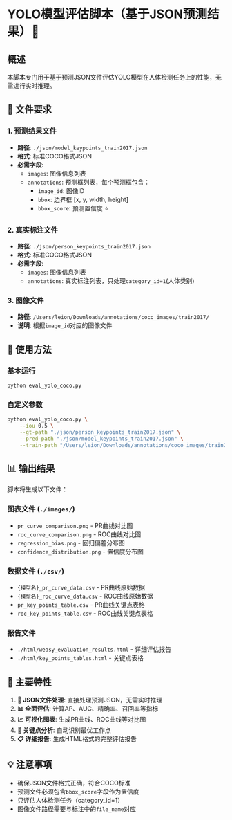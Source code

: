 # YOLO模型评估脚本（基于JSON预测结果）🎯

## 概述
本脚本专门用于基于预测JSON文件评估YOLO模型在人体检测任务上的性能，无需进行实时推理。

## 📁 文件要求

### 1. 预测结果文件
- **路径**: `./json/model_keypoints_train2017.json`
- **格式**: 标准COCO格式JSON
- **必需字段**:
  - `images`: 图像信息列表
  - `annotations`: 预测框列表，每个预测框包含：
    - `image_id`: 图像ID
    - `bbox`: 边界框 [x, y, width, height]
    - `bbox_score`: 预测置信度 ⭐

### 2. 真实标注文件
- **路径**: `./json/person_keypoints_train2017.json`
- **格式**: 标准COCO格式JSON
- **必需字段**:
  - `images`: 图像信息列表
  - `annotations`: 真实标注列表，只处理`category_id=1`(人体类别)

### 3. 图像文件
- **路径**: `/Users/leion/Downloads/annotations/coco_images/train2017/`
- **说明**: 根据`image_id`对应的图像文件

## 🚀 使用方法

### 基本运行
```bash
python eval_yolo_coco.py
```

### 自定义参数
```bash
python eval_yolo_coco.py \
    --iou 0.5 \
    --gt-path "./json/person_keypoints_train2017.json" \
    --pred-path "./json/model_keypoints_train2017.json" \
    --train-path "/Users/leion/Downloads/annotations/coco_images/train2017"
```

## 📊 输出结果

脚本将生成以下文件：

### 图表文件 (`./images/`)
- `pr_curve_comparison.png` - PR曲线对比图
- `roc_curve_comparison.png` - ROC曲线对比图
- `regression_bias.png` - 回归偏差分布图
- `confidence_distribution.png` - 置信度分布图

### 数据文件 (`./csv/`)
- `{模型名}_pr_curve_data.csv` - PR曲线原始数据
- `{模型名}_roc_curve_data.csv` - ROC曲线原始数据
- `pr_key_points_table.csv` - PR曲线关键点表格
- `roc_key_points_table.csv` - ROC曲线关键点表格

### 报告文件
- `./html/weasy_evaluation_results.html` - 详细评估报告
- `./html/key_points_tables.html` - 关键点表格

## 🔧 主要特性

1. **📄 JSON文件处理**: 直接处理预测JSON，无需实时推理
2. **📊 全面评估**: 计算AP、AUC、精确率、召回率等指标
3. **📈 可视化图表**: 生成PR曲线、ROC曲线等对比图
4. **🎯 关键点分析**: 自动识别最优工作点
5. **📋 详细报告**: 生成HTML格式的完整评估报告

## 💡 注意事项

- 确保JSON文件格式正确，符合COCO标准
- 预测文件必须包含`bbox_score`字段作为置信度
- 只评估人体检测任务（category_id=1）
- 图像文件路径需要与标注中的`file_name`对应 